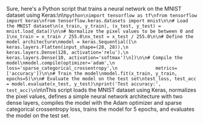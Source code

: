 Sure, here's a Python script that trains a neural network on the MNIST dataset using Keras:\n\n```python\nimport tensorflow as tf\nfrom tensorflow import keras\nfrom tensorflow.keras.datasets import mnist\n\n# Load the MNIST dataset\n(x_train, y_train), (x_test, y_test) = mnist.load_data()\n\n# Normalize the pixel values to be between 0 and 1\nx_train = x_train / 255.0\nx_test = x_test / 255.0\n\n# Define the model architecture\nmodel = keras.Sequential([\n    keras.layers.Flatten(input_shape=(28, 28)),\n    keras.layers.Dense(128, activation='relu'),\n    keras.layers.Dense(10, activation='softmax')\n])\n\n# Compile the model\nmodel.compile(optimizer='adam',\n              loss='sparse_categorical_crossentropy',\n              metrics=['accuracy'])\n\n# Train the model\nmodel.fit(x_train, y_train, epochs=5)\n\n# Evaluate the model on the test set\ntest_loss, test_acc = model.evaluate(x_test, y_test)\nprint('Test accuracy:', test_acc)\n```\n\nThis script loads the MNIST dataset using Keras, normalizes the pixel values, defines a simple neural network architecture with two dense layers, compiles the model with the Adam optimizer and sparse categorical crossentropy loss, trains the model for 5 epochs, and evaluates the model on the test set.